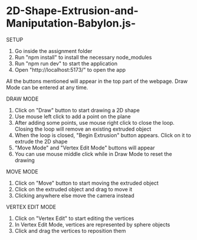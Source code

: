 # 2D-Shape-Extrusion-and-Maniputation-Babylon.js-
SETUP
1. Go inside the assignment folder
2. Run "npm install" to install the necessary node_modules
3. Run "npm run dev" to start the application
4. Open "http://localhost:5173/" to open the app

All the buttons mentioned will appear in the top part of the webpage. Draw Mode can be entered at any time.

DRAW MODE
1. Click on "Draw" button to start drawing a 2D shape
2. Use mouse left click to add a point on the plane
3. After adding some points, use mouse right click to close the loop. Closing the loop will remove an existing extruded object
4. When the loop is closed, "Begin Extrusion" button appears. Click on it to extrude the 2D shape
5. "Move Mode" and "Vertex Edit Mode" buttons will appear
6. You can use mouse middle click while in Draw Mode to reset the drawing

MOVE MODE
1. Click on "Move" button to start moving the extruded object
2. Click on the extruded object and drag to move it
3. Clicking anywhere else move the camera instead

VERTEX EDIT MODE
1. Click on "Vertex Edit" to start editing the vertices
2. In Vertex Edit Mode, vertices are represented by sphere objects
3. Click and drag the vertices to reposition them

